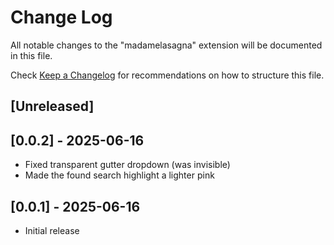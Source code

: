# Change Log

All notable changes to the "madamelasagna" extension will be documented in this file.

Check [Keep a Changelog](http://keepachangelog.com/) for recommendations on how to structure this file.

## [Unreleased]

## [0.0.2] - 2025-06-16

* Fixed transparent gutter dropdown (was invisible)
* Made the found search highlight a lighter pink

## [0.0.1] - 2025-06-16

- Initial release
